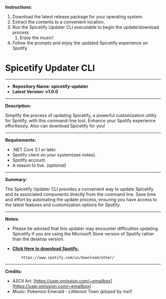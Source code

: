**Instructions:**


1. Download the latest release package for your operating system.
2. Extract the contents to a convenient location.
3. Run the Spicetify Updater CLI executable to begin the update/download process
     1. Enjoy the music!
4. Follow the prompts and enjoy the updated Spicetify experience on Spotify.
# Spicetify Updater CLI

---

- **Repository Name: spicetify-updater**
- **Latest Version: v1.0.0**

---

**Description:**

Simplify the process of updating Spicetify, a powerful customization utility for Spotify, with this command-line tool. Enhance your Spotify experience effortlessly. Also can download Spicetify for you!

---

**Requirements:**

- .NET Core 3.1 or later.
- Spotify client on your system(see notes).
- Spotify account.
- A reason to live. *(optional)*

---

**Summary:**

The Spicetify Updater CLI provides a convenient way to update Spicetify and its associated components directly from the command line. Save time and effort by automating the update process, ensuring you have access to the latest features and customization options for Spotify.

---
**Notes:**
- Please be advised that this updater may encounter difficulties updating Spicetify if you are using the Microsoft Store version of Spotify rather than the desktop version.
- **[Click Here to download Spotify.](https://www.spotify.com/us/download/other/)**
  
          https://www.spotify.com/us/download/other/
---

**Credits:**

- ASCII Art: [https://user.xmission.com/~emailbox](https://user.xmission.com/~emailbox)
- Music: Pokemon Emerald - Littleroot Town *(played by me!)*
